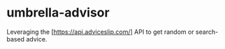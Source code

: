 # umbrella-advisor
Leveraging the [https://api.adviceslip.com/] API to get random or search-based advice.
